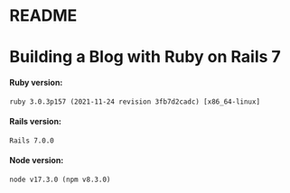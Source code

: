 # README

# Building a Blog with Ruby on Rails 7

#### Ruby version:
    ruby 3.0.3p157 (2021-11-24 revision 3fb7d2cadc) [x86_64-linux]
#### Rails version:
    Rails 7.0.0
#### Node version:
    node v17.3.0 (npm v8.3.0)
